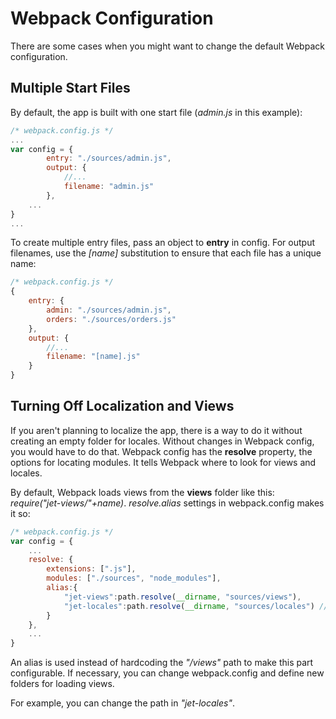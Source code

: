 # Webpack Configuration

There are some cases when you might want to change the default Webpack configuration.

## Multiple Start Files

By default, the app is built with one start file \(_admin.js_ in this example\):

```javascript
/* webpack.config.js */
...
var config = {
        entry: "./sources/admin.js",
        output: {
            //...
            filename: "admin.js"
        },
    ...
}
...
```

To create multiple entry files, pass an object to **entry** in config. For output filenames, use the _\[name\]_ substitution to ensure that each file has a unique name:

```javascript
/* webpack.config.js */
{
    entry: {
        admin: "./sources/admin.js",
        orders: "./sources/orders.js"
    },
    output: {
        //...
        filename: "[name].js"
    }
}
```

## Turning Off Localization and Views

If you aren't planning to localize the app, there is a way to do it without creating an empty folder for locales. Without changes in Webpack config, you would have to do that. Webpack config has the **resolve** property, the options for locating modules. It tells Webpack where to look for views and locales.

By default, Webpack loads views from the **views** folder like this: _require\("jet-views/"+name\)_. _resolve.alias_ settings in webpack.config makes it so:

```javascript
/* webpack.config.js */
var config = {
    ...
    resolve: {
        extensions: [".js"],
        modules: ["./sources", "node_modules"],
        alias:{
            "jet-views":path.resolve(__dirname, "sources/views"),
            "jet-locales":path.resolve(__dirname, "sources/locales") //change me
        }
    },
    ...
}
```

An alias is used instead of hardcoding the _"/views"_ path to make this part configurable. If necessary, you can change webpack.config and define new folders for loading views.

For example, you can change the path in _"jet-locales"_.

